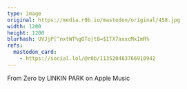 ```yaml
---
type: image
original: https://media.r0b.io/mastodon/original/458.jpg
width: 1200
height: 1200
blurhash: UVJjP[^nxtWT%gOTo}t8=$ITX7axxcMxImR%
refs:
  mastodon_card:
    - https://social.lol/@r0b/113520483766910942
---
```


From Zero by LINKIN PARK on Apple Music
